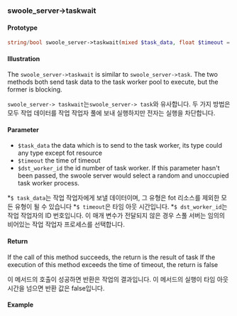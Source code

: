 ### swoole_server->taskwait

#### Prototype

```php
string/bool swoole_server->taskwait(mixed $task_data, float $timeout = 0.5, int $dst_worker_id = -1)
```

#### Illustration

The `swoole_server->taskwait` is similar to `swoole_server->task`. The two methods both send task data to the task worker pool to execute, but the former is blocking.

`swoole_server-> taskwait`는`swoole_server-> task`와 유사합니다. 두 가지 방법은 모두 작업 데이터를 작업 작업자 풀에 보내 실행하지만 전자는 실행을 차단합니다.

#### Parameter

* `$task_data`	the data which is to send to the task worker, its type could any type except fot resource
* `$timeout`    the time of timeout 
* `$dst_worker_id` the id number of task worker. If this parameter hasn't been passed, the swoole server would select a random and unoccupied task worker process.

*`$ task_data`는 작업 작업자에게 보낼 데이터이며, 그 유형은 fot 리소스를 제외한 모든 유형이 될 수 있습니다
*`$ timeout`은 타임 아웃 시간입니다.
*`$ dst_worker_id`는 작업 작업자의 ID 번호입니다. 이 매개 변수가 전달되지 않은 경우 스풀 서버는 임의의 비어있는 작업 작업자 프로세스를 선택합니다.

#### Return

If the call of this method succeeds, the return is the result of task
If the execution of this method exceeds the time of timeout, the return is false

이 메서드의 호출이 성공하면 반환은 작업의 결과입니다.
이 메서드의 실행이 타임 아웃 시간을 넘으면 반환 값은 false입니다.

#### Example
